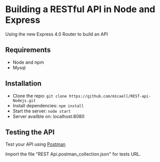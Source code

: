 # Building a RESTful API in Node and Express

Using the new Express 4.0 Router to build an API

## Requirements

- Node and npm
- Mysql

## Installation

- Clone the repo: `git clone https://github.com/m1caell/REST-api-Nodejs.git`
- Install dependencies: `npm install`
- Start the server: `node start`
- Server availble on: localhost:8080

## Testing the API
Test your API using [Postman](https://chrome.google.com/webstore/detail/postman-rest-client-packa/fhbjgbiflinjbdggehcddcbncdddomop)

Import the file "REST Api.postman_collection.json" for tests URL.
